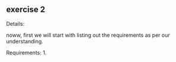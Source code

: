 ## exercise 2

Details: 


noww, first we will start with listing out the requirements as per our understanding. 

Requirements: 
1. 
